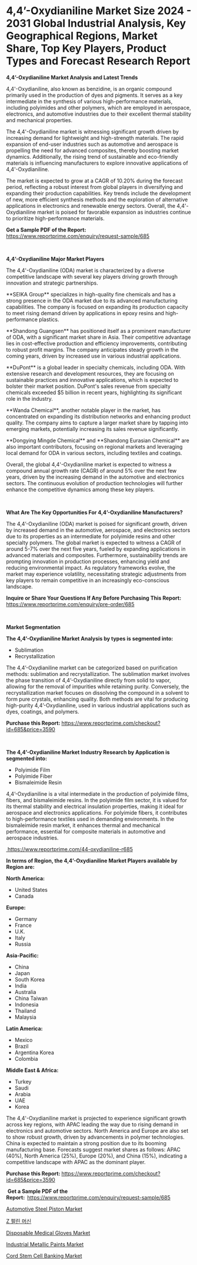 <p><h1>4,4’-Oxydianiline Market Size 2024 - 2031 Global Industrial Analysis, Key Geographical Regions, Market Share, Top Key Players, Product Types and Forecast Research Report</h1></p><p><strong>4,4’-Oxydianiline Market Analysis and Latest Trends</strong></p>
<p><p>4,4'-Oxydianiline, also known as benzidine, is an organic compound primarily used in the production of dyes and pigments. It serves as a key intermediate in the synthesis of various high-performance materials, including polyimides and other polymers, which are employed in aerospace, electronics, and automotive industries due to their excellent thermal stability and mechanical properties.</p><p>The 4,4'-Oxydianiline market is witnessing significant growth driven by increasing demand for lightweight and high-strength materials. The rapid expansion of end-user industries such as automotive and aerospace is propelling the need for advanced composites, thereby boosting market dynamics. Additionally, the rising trend of sustainable and eco-friendly materials is influencing manufacturers to explore innovative applications of 4,4'-Oxydianiline.</p><p>The market is expected to grow at a CAGR of 10.20% during the forecast period, reflecting a robust interest from global players in diversifying and expanding their production capabilities. Key trends include the development of new, more efficient synthesis methods and the exploration of alternative applications in electronics and renewable energy sectors. Overall, the 4,4'-Oxydianiline market is poised for favorable expansion as industries continue to prioritize high-performance materials.</p></p>
<p><strong>Get a Sample PDF of the Report:&nbsp;</strong> <a href="https://www.reportprime.com/enquiry/request-sample/685">https://www.reportprime.com/enquiry/request-sample/685</a></p>
<p>&nbsp;</p>
<p><strong>4,4’-Oxydianiline Major Market Players</strong></p>
<p><p>The 4,4'-Oxydianiline (ODA) market is characterized by a diverse competitive landscape with several key players driving growth through innovation and strategic partnerships.</p><p>**SEIKA Group** specializes in high-quality fine chemicals and has a strong presence in the ODA market due to its advanced manufacturing capabilities. The company is focused on expanding its production capacity to meet rising demand driven by applications in epoxy resins and high-performance plastics.</p><p>**Shandong Guangsen** has positioned itself as a prominent manufacturer of ODA, with a significant market share in Asia. Their competitive advantage lies in cost-effective production and efficiency improvements, contributing to robust profit margins. The company anticipates steady growth in the coming years, driven by increased use in various industrial applications.</p><p>**DuPont** is a global leader in specialty chemicals, including ODA. With extensive research and development resources, they are focusing on sustainable practices and innovative applications, which is expected to bolster their market position. DuPont's sales revenue from specialty chemicals exceeded $5 billion in recent years, highlighting its significant role in the industry.</p><p>**Wanda Chemical**, another notable player in the market, has concentrated on expanding its distribution networks and enhancing product quality. The company aims to capture a larger market share by tapping into emerging markets, potentially increasing its sales revenue significantly.</p><p>**Dongying Mingde Chemical** and **Shandong Eurasian Chemical** are also important contributors, focusing on regional markets and leveraging local demand for ODA in various sectors, including textiles and coatings.</p><p>Overall, the global 4,4'-Oxydianiline market is expected to witness a compound annual growth rate (CAGR) of around 5% over the next few years, driven by the increasing demand in the automotive and electronics sectors. The continuous evolution of production technologies will further enhance the competitive dynamics among these key players.</p></p>
<p>&nbsp;</p>
<p><strong>What Are The Key Opportunities For 4,4’-Oxydianiline Manufacturers?</strong></p>
<p><p>The 4,4’-Oxydianiline (ODA) market is poised for significant growth, driven by increased demand in the automotive, aerospace, and electronics sectors due to its properties as an intermediate for polyimide resins and other specialty polymers. The global market is expected to witness a CAGR of around 5-7% over the next five years, fueled by expanding applications in advanced materials and composites. Furthermore, sustainability trends are prompting innovation in production processes, enhancing yield and reducing environmental impact. As regulatory frameworks evolve, the market may experience volatility, necessitating strategic adjustments from key players to remain competitive in an increasingly eco-conscious landscape.</p></p>
<p><strong>Inquire or Share Your Questions If Any Before Purchasing This Report:</strong> <a href="https://www.reportprime.com/enquiry/pre-order/685">https://www.reportprime.com/enquiry/pre-order/685</a></p>
<p>&nbsp;</p>
<p><strong>Market Segmentation</strong></p>
<p><strong>The 4,4’-Oxydianiline Market Analysis by types is segmented into:</strong></p>
<p><ul><li>Sublimation</li><li>Recrystallization</li></ul></p>
<p><p>The 4,4’-Oxydianiline market can be categorized based on purification methods: sublimation and recrystallization. The sublimation market involves the phase transition of 4,4’-Oxydianiline directly from solid to vapor, allowing for the removal of impurities while retaining purity. Conversely, the recrystallization market focuses on dissolving the compound in a solvent to form pure crystals, enhancing quality. Both methods are vital for producing high-purity 4,4’-Oxydianiline, used in various industrial applications such as dyes, coatings, and polymers.</p></p>
<p><strong>Purchase this Report:&nbsp;</strong><a href="https://www.reportprime.com/checkout?id=685&price=3590">https://www.reportprime.com/checkout?id=685&price=3590</a></p>
<p>&nbsp;</p>
<p><strong>The 4,4’-Oxydianiline Market Industry Research by Application is segmented into:</strong></p>
<p><ul><li>Polyimide Film</li><li>Polyimide Fiber</li><li>Bismaleimide Resin</li></ul></p>
<p><p>4,4’-Oxydianiline is a vital intermediate in the production of polyimide films, fibers, and bismaleimide resins. In the polyimide film sector, it is valued for its thermal stability and electrical insulation properties, making it ideal for aerospace and electronics applications. For polyimide fibers, it contributes to high-performance textiles used in demanding environments. In the bismaleimide resin market, it enhances thermal and mechanical performance, essential for composite materials in automotive and aerospace industries.</p></p>
<p><a href="https://www.reportprime.com/44-oxydianiline-r685">&nbsp;https://www.reportprime.com/44-oxydianiline-r685</a></p>
<p><strong>In terms of Region, the 4,4’-Oxydianiline Market Players available by Region are:</strong></p>
<p>
    <p> <strong> North America: </strong>
        <ul>
            <li>United States</li>
            <li>Canada</li>
        </ul>
        </p> 
    <p> <strong> Europe: </strong>
        <ul>
            <li>Germany</li>
            <li>France</li>
            <li>U.K.</li>
            <li>Italy</li>
            <li>Russia</li>
        </ul>
        </p> 
    <p> <strong> Asia-Pacific: </strong>
        <ul>
            <li>China</li>
            <li>Japan</li>
            <li>South Korea</li>
            <li>India</li>
            <li>Australia</li>
            <li>China Taiwan</li>
            <li>Indonesia</li>
            <li>Thailand</li>
            <li>Malaysia</li>
        </ul>
        </p> 
    <p> <strong> Latin America: </strong>
        <ul>
            <li>Mexico</li>
            <li>Brazil</li>
            <li>Argentina Korea</li>
            <li>Colombia</li>
        </ul>
        </p> 
    <p> <strong> Middle East & Africa: </strong>
        <ul>
            <li>Turkey</li>
            <li>Saudi</li>
            <li>Arabia</li>
            <li>UAE</li>
            <li>Korea</li>
        </ul>
    </p>
    </p>
<p><p>The 4,4'-Oxydianiline market is projected to experience significant growth across key regions, with APAC leading the way due to rising demand in electronics and automotive sectors. North America and Europe are also set to show robust growth, driven by advancements in polymer technologies. China is expected to maintain a strong position due to its booming manufacturing base. Forecasts suggest market shares as follows: APAC (40%), North America (25%), Europe (20%), and China (15%), indicating a competitive landscape with APAC as the dominant player.</p></p>
<p><strong>Purchase this Report: </strong><a href="https://www.reportprime.com/checkout?id=685&price=3590">https://www.reportprime.com/checkout?id=685&price=3590</a></p>
<p>&nbsp;<strong>Get a Sample PDF of the Report:&nbsp;&nbsp;</strong><a href="https://www.reportprime.com/enquiry/request-sample/685">https://www.reportprime.com/enquiry/request-sample/685</a></p>
<p><strong></strong></p>
<p><p><a href="https://www.linkedin.com/pulse/global-automotive-steel-piston-market-analysis-trends-w4ype?trackingId=KTqVT1lmRbu9E4gv0hZ19A%3D%3D">Automotive Steel Piston Market</a></p><p><a href="https://medium.com/@hossainvi014/%EC%A0%84-%EC%84%B8%EA%B3%84-z-%ED%8E%84%EB%A6%B0-%EA%B8%B0%EA%B3%84-%EC%8B%9C%EC%9E%A5-%EA%B7%9C%EB%AA%A8-%EB%B0%8F-%EC%8B%9C%EC%9E%A5-%EB%8F%99%ED%96%A5-%EB%B6%84%EC%84%9D-%EC%A7%80%EC%97%AD-%EC%A0%84%EB%A7%9D%EC%97%90-%EB%94%B0%EB%A5%B8-%EA%B2%BD%EC%9F%81-%EC%A0%84%EB%9E%B5-2024%EB%85%84%EB%B6%80%ED%84%B0-2031%EB%85%84%EA%B9%8C%EC%A7%80%EC%9D%98-%EC%98%88%EC%B8%A1-850e0c3ad242">Z 펄린 머신</a></p><p><a href="https://medium.com/@williambatz78/disposable-medical-gloves-market-industry-trends-and-forecast-for-period-from-2024-to-2031-a0293c1c0417">Disposable Medical Gloves Market</a></p><p><a href="https://issuu.com/reportprime-2/docs/industrial-metallic-paints-market-s_8252674482d2a9">Industrial Metallic Paints Market</a></p><p><a href="https://medium.com/@sahanad234/what-are-the-growth-opportunities-and-challenges-in-the-cord-stem-cell-banking-market-2c484844c0fb">Cord Stem Cell Banking Market</a></p></p>